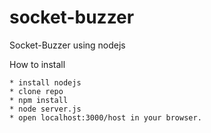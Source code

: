 # socket-buzzer
Socket-Buzzer using nodejs

How to install

    * install nodejs
    * clone repo
    * npm install
    * node server.js
    * open localhost:3000/host in your browser.
